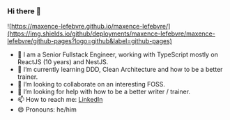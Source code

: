### Hi there 👋

![https://maxence-lefebvre.github.io/maxence-lefebvre/](https://img.shields.io/github/deployments/maxence-lefebvre/maxence-lefebvre/github-pages?logo=github&label=github-pages)

<!--
**maxence-lefebvre/maxence-lefebvre** is a ✨ _special_ ✨ repository because its `README.md` (this file) appears on your GitHub profile.

Here are some ideas to get you started:

- 🔭 I’m currently working on ...
- 🌱 I’m currently learning ...
- 👯 I’m looking to collaborate on ...
- 🤔 I’m looking for help with ...
- 💬 Ask me about ...
- 📫 How to reach me: ...
- 😄 Pronouns: ...
- ⚡ Fun fact: ...
-->

- 🔭 I am a Senior Fullstack Engineer, working with TypeScript mostly on ReactJS (10 years) and NestJS.
- 🌱 I’m currently learning DDD, Clean Architecture and how to be a better trainer.
- 👯 I’m looking to collaborate on an interesting FOSS.
- 🤔 I’m looking for help with how to be a better writer / trainer.
- 📫 How to reach me: [LinkedIn](https://www.linkedin.com/in/maxence-lefebvre/)
- 😄 Pronouns: he/him
